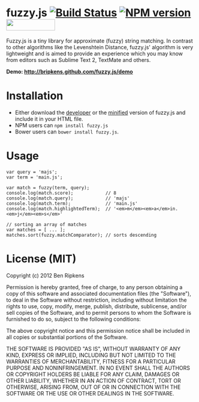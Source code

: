 # fuzzy.js [![Build Status](https://secure.travis-ci.org/bripkens/fuzzy.js.png)](https://secure.travis-ci.org/#!/bripkens/fuzzy.js) [![NPM version](https://badge.fury.io/js/fuzzy.js.png)](http://badge.fury.io/js/fuzzy.js) <img src="http://benschwarz.github.io/bower-badges/badge@2x.png" width="130" height="30">

Fuzzy.js is a tiny library for approximate (fuzzy) string matching. In
contrast to other algorithms like the Levenshtein Distance,
fuzzy.js' algorithm is very lightweight and is aimed to provide an
experience which you may know from editors such as Sublime Text 2,
TextMate and others.

**Demo: http://bripkens.github.com/fuzzy.js/demo**

# Installation

 - Either download the [developer](https://raw.github.com/bripkens/fuzzy.js/master/fuzzy.js)
   or the [minified](https://raw.github.com/bripkens/fuzzy.js/master/fuzzy.min.js)
   version of fuzzy.js and include it in your HTML file.
 - NPM users can `npm install fuzzy.js`
 - Bower users can `bower install fuzzy.js`.

# Usage

```
var query = 'majs';
var term = 'main.js';

var match = fuzzy(term, query);
console.log(match.score);            // 8
console.log(match.query);            // 'majs'
console.log(match.term);             // 'main.js'
console.log(match.highlightedTerm);  // '<em>m</em><em>a</em>in.<em>j</em><em>s</em>'

// sorting an array of matches
var matches = [ ... ];
matches.sort(fuzzy.matchComparator); // sorts descending
```

# License (MIT)

Copyright (c) 2012 Ben Ripkens

Permission is hereby granted, free of charge, to any person obtaining a copy of this software and associated documentation files (the "Software"), to deal in the Software without restriction, including without limitation the rights to use, copy, modify, merge, publish, distribute, sublicense, and/or sell copies of the Software, and to permit persons to whom the Software is furnished to do so, subject to the following conditions:

The above copyright notice and this permission notice shall be included in all copies or substantial portions of the Software.

THE SOFTWARE IS PROVIDED "AS IS", WITHOUT WARRANTY OF ANY KIND, EXPRESS OR IMPLIED, INCLUDING BUT NOT LIMITED TO THE WARRANTIES OF MERCHANTABILITY, FITNESS FOR A PARTICULAR PURPOSE AND NONINFRINGEMENT. IN NO EVENT SHALL THE AUTHORS OR COPYRIGHT HOLDERS BE LIABLE FOR ANY CLAIM, DAMAGES OR OTHER LIABILITY, WHETHER IN AN ACTION OF CONTRACT, TORT OR OTHERWISE, ARISING FROM, OUT OF OR IN CONNECTION WITH THE SOFTWARE OR THE USE OR OTHER DEALINGS IN THE SOFTWARE.
